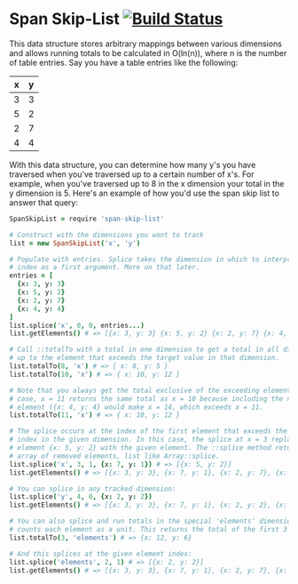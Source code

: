 # Span Skip-List [![Build Status](https://travis-ci.org/atom/span-skip-list.png)](https://travis-ci.org/atom/span-skip-list)

This data structure stores arbitrary mappings between various dimensions and
allows running totals to be calculated in O(ln(n)), where n is the number of
table entries. Say you have a table entries like the following:

| x | y |
|---|---|
| 3 | 3 |
| 5 | 2 |
| 2 | 7 |
| 4 | 4 |

With this data structure, you can determine how many y's you have traversed when
you've traversed up to a certain number of x's. For example, when you've
traversed up to 8 in the x dimension your total in the y dimension is 5. Here's
an example of how you'd use the span skip list to answer that query:

```coffeescript
SpanSkipList = require 'span-skip-list'

# Construct with the dimensions you want to track
list = new SpanSkipList('x', 'y')

# Populate with entries. Splice takes the dimension in which to interpret the
# index as a first argument. More on that later.
entries = [
  {x: 3, y: 3}
  {x: 5, y: 2}
  {x: 2, y: 7}
  {x: 4, y: 4}
]
list.splice('x', 0, 0, entries...)
list.getElements() # => [{x: 3, y: 3} {x: 5, y: 2} {x: 2, y: 7} {x: 4, y: 4}]

# Call ::totalTo with a total in one dimension to get a total in all dimensions
# up to the element that exceeds the target value in that dimension.
list.totalTo(8, 'x') # => { x: 8, y: 5 }
list.totalTo(10, 'x') # => { x: 10, y: 12 }

# Note that you always get the total exclusive of the exceeding element. In this
# case, x = 11 returns the same total as x = 10 because including the next
# element ({x: 4, y: 4} would make x = 14, which exceeds x = 11.
list.totalTo(11, 'x') # => { x: 10, y: 12 }

# The splice occurs at the index of the first element that exceeds the given
# index in the given dimension. In this case, the splice at x = 3 replaces the
# element {x: 5, y: 2} with the given element. The ::splice method returns an
# array of removed elements, list like Array::splice.
list.splice('x', 3, 1, {x: 7, y: 1}) # => [{x: 5, y: 2}]
list.getElements() # => [{x: 3, y: 3}, {x: 7, y: 1}, {x: 2, y: 7}, {x: 4, y: 4}]

# You can splice in any tracked dimension:
list.splice('y', 4, 0, {x: 2, y: 2})
list.getElements() # => [{x: 3, y: 3}, {x: 7, y: 1}, {x: 2, y: 2}, {x: 2, y: 7}, {x: 4, y: 4}]

# You can also splice and run totals in the special 'elements' dimension, which
# counts each element as a unit. This returns the total of the first 3 elements:
list.totalTo(3, 'elements') # => {x: 12, y: 6}

# And this splices at the given element index:
list.splice('elements', 2, 1) # => [{x: 2, y: 2}]
list.getElements() # => [{x: 3, y: 3}, {x: 7, y: 1}, {x: 2, y: 7}, {x: 4, y: 4}]
```
